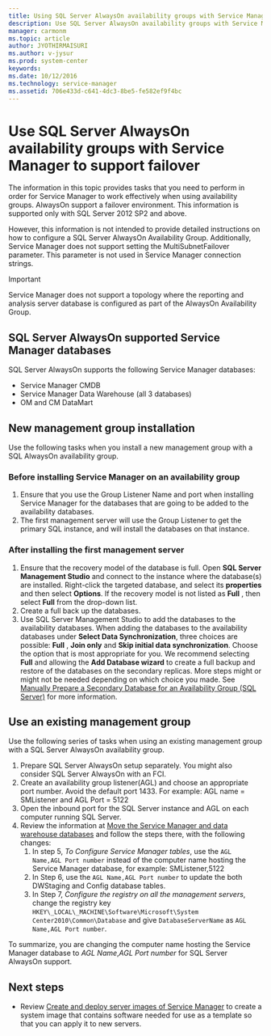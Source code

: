 ```yaml
---
title: Using SQL Server AlwaysOn availability groups with Service Manager
description: Use SQL Server AlwaysOn availability groups with Service Manager to support a failover environment.
manager: carmonm
ms.topic: article
author: JYOTHIRMAISURI
ms.author: v-jysur
ms.prod: system-center
keywords: 
ms.date: 10/12/2016
ms.technology: service-manager
ms.assetid: 706e433d-c641-4dc3-8be5-fe582ef9f4bc
---
```


# Use SQL Server AlwaysOn availability groups with Service Manager to support failover

The information in this topic provides tasks that you need to perform in order for Service Manager to work effectively when using availability groups. AlwaysOn support a failover environment. This information is supported only with SQL Server 2012 SP2 and above.

However, this information is not intended to provide detailed instructions on how to configure a SQL Server AlwaysOn Availability Group. Additionally, Service Manager does not support setting the MultiSubnetFailover parameter. This parameter is not used in Service Manager connection strings.

>[!IMPORTANT]
Service Manager does not support a topology where the reporting and analysis server database is configured as part of the AlwaysOn Availability Group.

## SQL Server AlwaysOn supported Service Manager databases

SQL Server AlwaysOn supports the following Service Manager databases:

- Service Manager CMDB
- Service Manager Data Warehouse (all 3 databases)
- OM and CM DataMart

## New management group installation

Use the following tasks when you install a new management group with a SQL AlwaysOn availability group.

### Before installing Service Manager on an availability group

1. Ensure that you use the Group Listener Name and port when installing Service Manager for the databases that are going to be added to the availability databases.
2. The first management server will use the Group Listener to get the primary SQL instance, and will install the databases on that instance.

### After installing the first management server

1. Ensure that the recovery model of the database is full. Open **SQL Server Management Studio** and connect to the instance where the database(s) are installed. Right-click the targeted database, and select its  **properties**  and then select  **Options**. If the recovery model is not listed as **Full** , then select  **Full**  from the drop-down list.
2. Create a full back up the databases.
3. Use SQL Server Management Studio to add the databases to the availability databases. When adding the databases to the availability databases under  **Select Data Synchronization**, three choices are possible:  **Full** ,  **Join only**  and  **Skip initial data synchronization**. Choose the option that is most appropriate for you. We recommend selecting  **Full**  and allowing the  **Add Database wizard**  to create a full backup and restore of the databases on the secondary replicas. More steps might or might not be needed depending on which choice you made. See  [Manually Prepare a Secondary Database for an Availability Group (SQL Server)](https://msdn.microsoft.com/library/ff878349.aspx) for more information.

## Use an existing management group


Use the following series of tasks when using an existing management group with a SQL Server AlwaysOn availability group.

1. Prepare SQL Server AlwaysOn setup separately. You might also consider SQL Server AlwaysOn with an FCI.
2. Create an availability group listener(AGL) and choose an appropriate port number. Avoid the default port 1433. For example: AGL name = SMListener and AGL Port = 5122
3. Open the inbound port for the SQL Server instance and AGL on each computer running SQL Server.
4. Review the information at [Move the Service Manager and data warehouse databases](move-databases.md#move-the-service-manager-database)  and follow the steps there, with the following changes:
    1. In step 5, *To Configure Service Manager tables*, use the `AGL Name,AGL Port number` instead of the computer name hosting the Service Manager database, for example: SMListener,5122
    2. In Step 6, use the `AGL Name,AGL Port number` to update the both DWStaging and Config database tables.
    3. In Step 7, *Configure the registry on all the management servers*, change the registry key `HKEY\_LOCAL\_MACHINE\Software\Microsoft\System Center2010\Common\Database` and give `DatabaseServerName` as `AGL Name,AGL Port number`.

To summarize, you are changing the computer name hosting the Service Manager database to *AGL Name*,*AGL Port number* for SQL Server AlwaysOn support.

## Next steps

- Review [Create and deploy server images of Service Manager](deploy-sm-images.md) to create a system image that contains software needed for use as a template so that you can apply it to new servers.
